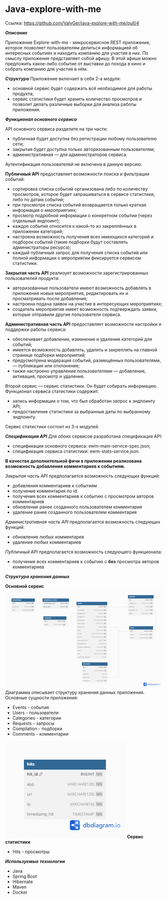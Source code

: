 # **Java-explore-with-me**

Ссылка: https://github.com/ValyGer/java-explore-with-me/pull/4

***Описание***

Приложение Explore-with-me - микросервисное REST приложение, которое позволяет пользователям делиться информацией об интересных событиях и находить компанию для участия в них.
По смыслу приложение представляет собой афишу. В этой афише можно предложить какое-либо событие от выставки до похода в кино и собрать компанию для участия в нём.

***Структура***
Приложение включает в себя 2-а модуля:
* основной сервис будет содержать всё необходимое для работы продукта;
* сервис статистики будет хранить количество просмотров и позволит делать различные выборки для анализа работы приложения.

***Функционал основного сервиса***

API основного сервиса разделите на три части:
* публичная будет доступна без регистрации любому пользователю сети;
* закрытая будет доступна только авторизованным пользователям;
* административная — для администраторов сервиса.

Аутентификация пользователей не включена в данную версию.

**Публичный API** предоставляет возможности поиска и фильтрации событий:
* сортировка списка событий организована либо по количеству просмотров, которое будет запрашиваться в сервисе статистики, либо по датам событий;
* при просмотре списка событий возвращается только краткая информация о мероприятиях;
* просмотр подробной информации о конкретном событии (через отдельный эндпоинт);
* каждое событие относится к какой-то из закреплённых в приложении категорий;
* настроена возможность получения всех имеющихся категорий и подборок событий (такие подборки будут составлять администраторы ресурса);
* каждый публичный запрос для получения списка событий или полной информации о мероприятии фиксируется сервисом статистики.

**Закрытая часть API** реализует возможности зарегистрированных пользователей продукта:
* авторизованные пользователи имеют возможность добавлять в приложение новые мероприятия, редактировать их и просматривать после добавления;
* настроена подача заявок на участие в интересующих мероприятиях;
* создатель мероприятия имеет возможность подтверждать заявки, которые отправили другие пользователи сервиса.

**Административная часть API** предоставляет возможности настройки и поддержки работы сервиса:
* обеспечивает добавление, изменение и удаление категорий для событий;
* имеется возможность добавлять, удалять и закреплять на главной странице подборки мероприятий;
* предусмотрена модерация событий, размещённых пользователями, — публикация или отклонение;
* также настроено управление пользователями — добавление, активация, просмотр и удаление.

Второй сервис — сервис статистики. Он будет собирать информацию. Функционал сервиса статистики содержит:
* запись информации о том, что был обработан запрос к эндпоинту API;
* предоставление статистики за выбранные даты по выбранному эндпоинту.

Сервис статистики состоит из 3-х модулей. 

***Спецификация API***
Для обоих сервисов разработана спецификация API:
* спецификация основного сервиса: ewm-main-service-spec.json;
* спецификация сервиса статистики: ewm-stats-service.json.

**В качестве дополнительной фичи в приложении реализована возможность добавления комментариев к событиям.**

*Закрытая часть API* предполагается возможность следующих функций: 
* добавления комментариев к событиям
* получение комментария по id
* получение всех комментариев к событию с просмотром авторов комментариев 
* обновление ранее созданного пользователем комментария
* удаление ранее созданного пользователем комментария

*Административная часть API* предполагается возможность следующих функций:
* обновление любых комментарев
* удаление любых комментариев

*Публичный API* предполагается возможность следующего функционала:
* получение всех комментариев к событию с **без** просмотра авторов комментариев


***Структура хранения данных***

**Основной сервис**
![er-diagram](er_diagram_explorer_with_me_main.png)
Диаграмма описывает структуру хранения данных приложения. Основные сущности приложения:
* Events - события
* Users - пользователи
* Categories - категории
* Requests - запросы
* Compilation - подборки
* Comments - комментарии

![er-diagram](er_diagram_explorer_with_me_stats.png)
**Сервис статистики**
* Hits - просмотры


***Используемые технологии***

* Java 
* Spring Boot 
* Hibernate 
* Maven
* Docker